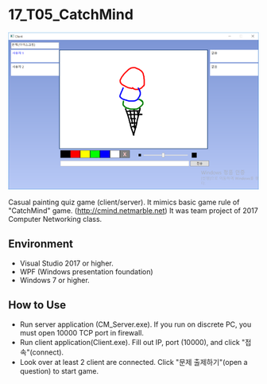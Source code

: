 # 17_T05_CatchMind

<img src="./Screenshots/catchmind.png" width="505" height="316">

Casual painting quiz game (client/server). It mimics basic game rule of "CatchMind" game. (http://cmind.netmarble.net) It was team project of 2017 Computer Networking class.

## Environment

* Visual Studio 2017 or higher.
* WPF (Windows presentation foundation)
* Windows 7 or higher.

## How to Use

* Run server application (CM_Server.exe). If you run on discrete PC, you must open 10000 TCP port in firewall.
* Run client application(Client.exe). Fill out IP, port (10000), and click "접속"(connect).
* Look over at least 2 client are connected. Click "문제 출제하기"(open a question) to start game.